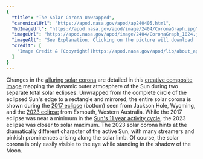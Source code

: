 ```yaml
---
{
  "title": "The Solar Corona Unwrapped",
  "canonicalUrl": "https://apod.nasa.gov/apod/ap240405.html",
  "hdImageUrl": "https://apod.nasa.gov/apod/image/2404/CoronaGraph.jpg",
  "imageUrl": "https://apod.nasa.gov/apod/image/2404/CoronaGraph_1024.jpg",
  "imageAlt": "See Explanation. Clicking on the picture will download  the highest resolution version available.",
  "credit": [
    "Image Credit & [Copyright](https://apod.nasa.gov/apod/lib/about_apod.html#srapply): Peter Ward ([Barden Ridge Observatory](http://www.atscope.com.au/BRO/bardenridgeobs.html))"
  ]
}
---
```


Changes in the [alluring solar corona](https://apod.nasa.gov/apod/ap240402.html) are detailed in this [creative composite image](http://www.atscope.com.au/BRO/gallery645.html) mapping the dynamic outer atmosphere of the Sun during two separate total solar eclipses. Unwrapped from the complete circle of the eclipsed Sun's edge to a rectangle and mirrored, the entire solar corona is shown during the [2017 eclipse](https://apod.nasa.gov/apod/ap170901.html) (bottom) seen from Jackson Hole, Wyoming, and the [2023 eclipse](https://apod.nasa.gov/apod/ap230516.html) from Exmouth, Western Australia. While the 2017 eclipse was near a minimum in the [Sun's 11 year activity cycle](https://apod.nasa.gov/apod/ap231211.html), the 2023 eclipse was closer to solar maximum. The 2023 solar corona hints at the dramatically different character of the active Sun, with many streamers and pinkish prominences arising along the solar limb. Of course, the solar corona is only easily visible to the eye while standing in the shadow of the Moon.
